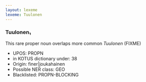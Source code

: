 ```yaml
---
layout: lexeme
lexeme: Tuulonen
---
```


###  Tuulonen₁

This rare proper noun overlaps more common *Tuulonen* (FIXME)
* UPOS:  PROPN
* in KOTUS dictionary under:  38
* Origin:  finer|joukahainen
* Possible NER class:  GEO
* Blacklisted:  PROPN-BLOCKING

